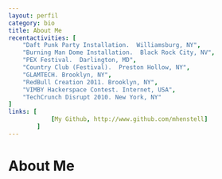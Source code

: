 ```yaml
---
layout: perfil
category: bio
title: About Me
recentactivities: [
	"Daft Punk Party Installation.  Williamsburg, NY",
	"Burning Man Dome Installation.  Black Rock City, NV",
	"PEX Festival.  Darlington, MD",
	"Country Club (Festival).  Preston Hollow, NY",
	"GLAMTECH. Brooklyn, NY",
	"RedBull Creation 2011. Brooklyn, NY",
	"VIMBY Hackerspace Contest. Internet, USA",
	"TechCrunch Disrupt 2010. New York, NY"
] 
links: [	
			[My Github, http://www.github.com/mhenstell]
		]
---
```


# About Me